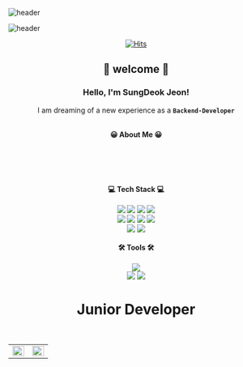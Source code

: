 ![header](https://capsule-render.vercel.app/api?type=waving&color=gradient&height=300&section=header&text=Junior%20Developer&fontSize=90&animation=fadeIn&fontAlignY=38&desc=Decorate%20GitHub%20Profile%20or%20any%20Repo%20like%20me!&descAlignY=51&descAlign=62)
<div align="left">



![header](https://capsule-render.vercel.app/api?type=slice&color=auto&height=300&section=header&text=SungDeok&fontSize=90)


<div align="center">

[![Hits](https://hits.seeyoufarm.com/api/count/incr/badge.svg?url=https%3A%2F%2Fgithub.com%2FNamSeunEun&count_bg=%230EB8E3&title_bg=%230234D7&icon=&icon_color=%23E7E7E7&title=hits&edge_flat=false)](https://hits.seeyoufarm.com)
</br>
## 👋 welcome 👋
### Hello, I'm SungDeok Jeon! 
I am dreaming of a new experience as a <b>`Backend-Developer`<b><br><br>
<!--
I'm interested in `Web`, `cloud`, `techs`<br><br>
Looking forward to your contact!<br><br>
--!>

<b>😀 About Me 😀<b>
</br></br>
 
    


</br>
</br>
<h1></h1>


<div align="center">
<b>💻 Tech Stack 💻<b></br>
<!-- 언어 --!>
</br>
<img src="https://img.shields.io/badge/Java-007396?style=flat-square&logo=Java&logoColor=white"/>
<img src="https://img.shields.io/badge/JavaScript-F7DF1E?style=flat&logo=JavaScript&logoColor=white"/>
<img src="https://img.shields.io/badge/HTML5-E34F26?style=flat-square&logo=HTML5&logoColor=white"/>
<img src="https://img.shields.io/badge/CSS3-1572B6?style=flat-square&logo=CSS3&logoColor=white"/>
<!-- <img src="https://img.shields.io/badge/Kotlin-7F52FF?style=flat-square&logo=Kotlin&logoColor=white"/> --!>
</br>
<!-- 프레임워크&라이브러리 --!>
<img src="https://img.shields.io/badge/React-61DAFB?style=flat-square&logo=React&logoColor=white"/>
<img src="https://img.shields.io/badge/Spring-6DB33F?style=flat-square&logo=Spring&logoColor=white"/>
<img src="https://img.shields.io/badge/Spring boot-6DB33F?style=flat-square&logo=Spring boot&logoColor=white"/>
<!-- <img src="https://img.shields.io/badge/Spring Security-6DB33F?style=flat-square&logo=Spring Security&logoColor=white"/> --!>
<img src="https://img.shields.io/badge/Express-000000?style=flat-square&logo=Express&logoColor=white"/>

</br>
<!--DB & 협업툴 --!>
<img src="https://img.shields.io/badge/OracleDB-F80000?style=flat-square&logo=OracleDB&logoColor=white"/>
<img src="https://img.shields.io/badge/MongoDB-47A2



<img src="https://img.shields.io/badge/MySQL-4479A1?style=flat-square&logo=MySQL&logoColor=white"/>

</br>
<!-- 툴 --!>
</br>
<b>🛠️ Tools 🛠️<b></br>
</br>
<img src="https://img.shields.io/badge/Eclipse IDE-2C2255?style=flat-square&logo=Eclipse IDE&logoColor=white"/>
</br>
<img src="https://img.shields.io/badge/Git-F05032?style=flat-square&logo=Git&logoColor=white"/>
<img src="https://img.shields.io/badge/GitHub-181717?style=flat-square&logo=GitHub&logoColor=white"/>
</br>
</div>
<h1>Junior  Developer</h1>
</br>
<table><tr><td valign="top" width="50%">
<img src="https://github-readme-stats.vercel.app/api?username=jeonsungdeok&show_icons=true&count_private=true&hide_border=true&theme=midnight-purple" align="left" style="width: 100%" />
</td><td valign="top" width="50%">
<img src="https://github-readme-stats.vercel.app/api/top-langs/?username=jeonsungdeok&hide_border=true&layout=compact&theme=midnight-purple&langs_count=10" align="left" style="width: 100%" />

</td></tr></table>  

<br/> 
<!--
**lksa4e/lksa4e** is a ✨ _special_ ✨ repository because its `README.md` (this file) appears on your GitHub profile.
Here are some ideas to get you started:
- 🔭 I’m currently working on ...
- 🌱 I’m currently learning ...
- 👯 I’m looking to collaborate on ...
- 🤔 I’m looking for help with ...
- 💬 Ask me about ...
- 📫 How to reach me: ...
- 😄 Pronouns: ...
- ⚡ Fun fact: ...
-->


